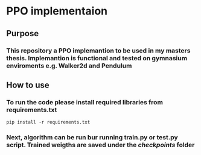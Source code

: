 # PPO implementaion

## Purpose
### This repository a PPO implemantion to be used in my masters thesis. Implemantion is functional and tested on gymnasium enviroments e.g. Walker2d and Pendulum

## How to use
### To run the code please install required libraries from requirements.txt

`pip install -r requirements.txt`

### Next, algorithm can be run bur running train.py or test.py script. Trained weigths are saved under the *checkpoints* folder